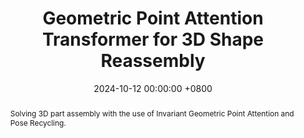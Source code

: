 ---
title:          "Geometric Point Attention Transformer for 3D Shape Reassembly"
date:           2024-10-12 00:00:00 +0800
selected:       false
# pub:            "International Conference on Machine Learning (ICML)"
# pub_pre:        "Submitted to "
pub_post:       'Under Review.'
# pub_last:       ' <span class="badge badge-pill badge-publication badge-success">Spotlight</span>'
# pub_date:       "2024"
abstract: >-
  Solving 3D part assembly with the use of Invariant Geometric Point Attention and Pose Recycling.
cover:          /assets/images/covers/2024-part.jpg
authors:
- Jiahan Li*
- Chaoran Cheng
- Jianzhu Ma
- Ge Liu
links:
  Paper: https://arxiv.org/abs/2411.17788
---